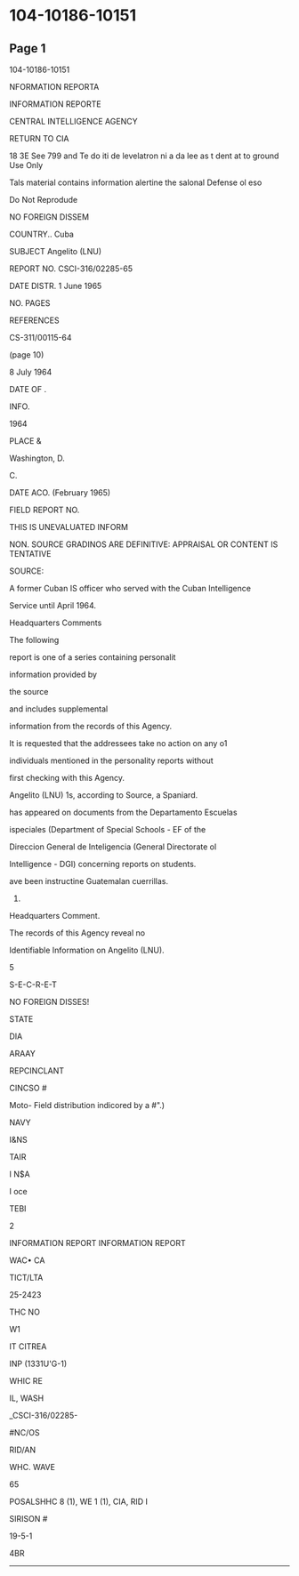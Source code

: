 # 104-10186-10151

## Page 1

104-10186-10151

NFORMATION REPORTA

INFORMATION REPORTE

CENTRAL INTELLIGENCE AGENCY

RETURN TO CIA

18 3E See 799 and Te do iti de levelatron ni a da lee as t dent at to ground Use Only

Tals material contains information alertine the salonal Defense ol eso

Do Not Reprodude

NO FOREIGN DISSEM

COUNTRY.. Cuba

SUBJECT Angelito (LNU)

REPORT NO. CSCI-316/02285-65

DATE DISTR. 1 June 1965

NO. PAGES

REFERENCES

CS-311/00115-64

(page 10)

8 July 1964

DATE OF .

INFO.

1964

PLACE &

Washington, D.

C.

DATE ACO. (February 1965)

FIELD REPORT NO.

THIS IS UNEVALUATED INFORM

NON. SOURCE GRADINOS ARE DEFINITIVE: APPRAISAL OR CONTENT IS TENTATIVE

SOURCE:

A former Cuban IS officer who served with the Cuban Intelligence

Service until April 1964.

Headquarters Comments

The following

report is one of a series containing personalit

information provided by

the source

and includes supplemental

information from the records of this Agency.

It is requested that the addressees take no action on any o1

individuals mentioned in the personality reports without

first checking with this Agency.

Angelito (LNU) 1s, according to Source, a Spaniard.

has appeared on documents from the Departamento Escuelas

ispeciales (Department of Special Schools - EF of the

Direccion General de Inteligencia (General Directorate ol

Intelligence - DGI) concerning reports on students.

ave been instructine Guatemalan cuerrillas.

1.

Headquarters Comment.

The records of this Agency reveal no

Identifiable Information on Angelito (LNU).

5

S-E-C-R-E-T

NO FOREIGN DISSES!

STATE

DIA

ARAAY

REPCINCLANT

CINCSO #

Moto- Field distribution indicored by a #".)

NAVY

I&NS

TAIR

I N$A

I oce

TEBI

2

INFORMATION REPORT INFORMATION REPORT

WAC• CA

TICT/LTA

25-2423

THC NO

W1

IT CITREA

INP (1331U'G-1)

WHIC RE

IL, WASH

_CSCI-316/02285-

#NC/OS

RID/AN

WHC. WAVE

65

POSALSHHC 8 (1), WE 1 (1), CIA, RID I

SIRISON #

19-5-1

4BR

---

